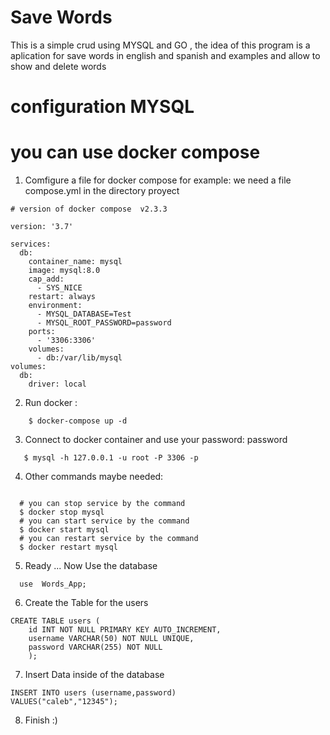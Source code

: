 

# Save Words 

This is a simple crud using MYSQL and GO ,
the idea of this program is a aplication for save words
in english and spanish and examples and allow to show and 
delete words 

# configuration MYSQL 
# you can use docker compose 


  1. Comfigure a file for docker compose
  for example: we need a file compose.yml in the directory proyect 
```shell
# version of docker compose  v2.3.3

version: '3.7'

services:
  db:
    container_name: mysql
    image: mysql:8.0
    cap_add:
      - SYS_NICE
    restart: always
    environment:
      - MYSQL_DATABASE=Test
      - MYSQL_ROOT_PASSWORD=password
    ports:
      - '3306:3306'
    volumes:
      - db:/var/lib/mysql
volumes:
  db:
    driver: local
```
  2. Run docker :
```shell
    $ docker-compose up -d
```
  3. Connect to docker container and use your password: password 
```shell
   $ mysql -h 127.0.0.1 -u root -P 3306 -p
```
  4. Other commands maybe needed:
  
```shell
   
  # you can stop service by the command
  $ docker stop mysql
  # you can start service by the command
  $ docker start mysql
  # you can restart service by the command
  $ docker restart mysql

```

5. Ready ... Now Use the database

```shell
  use  Words_App;   
```

6. Create the Table for the users 
```shell
CREATE TABLE users (
    id INT NOT NULL PRIMARY KEY AUTO_INCREMENT,
    username VARCHAR(50) NOT NULL UNIQUE,
    password VARCHAR(255) NOT NULL
    );
```

7. Insert Data  inside of the database 

```shell   
INSERT INTO users (username,password)
VALUES("caleb","12345");
```
8. Finish :)









